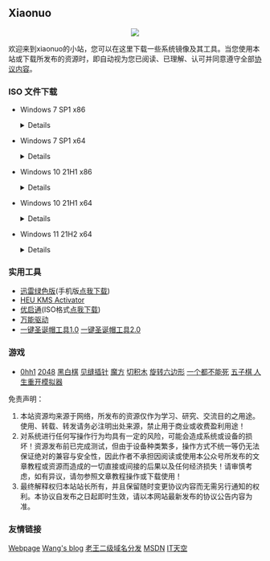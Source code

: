 ## Xiaonuo



<p align="center">
  <img src="https://s2.loli.net/2021/12/19/s8Fu6W57IeYUrjy.gif">
</p>

欢迎来到xiaonuo的小站，您可以在这里下载一些系统镜像及其工具。当您使用本站或下载所发布的资源时，即自动视为您已阅读、已理解、认可并同意遵守全部[协议内容](http://xiaonuo2.github.io/#协议内容)。

### ISO 文件下载

- Windows 7 SP1 x86

  <details><code>magnet:?xt=urn:btih:585DF592DE43A067C75CFE5A639B41FC3F24DA6F&dn=cn_windows_7_ultimate_with_sp1_x86_dvd_u_677486.iso&xl=2653276160</code><br>SHA1：B92119F5B732ECE1C0850EDA30134536E18CCCE7</details>

- Windows 7 SP1 x64

  <details><code>magnet:?xt=urn:btih:E86414F638E11104248108B155BE9408A8362509&dn=cn_windows_7_ultimate_with_sp1_x64_dvd_u_677408.iso&xl=3420557312</code><br>SHA1：2CE0B2DB34D76ED3F697CE148CB7594432405E23</details>

- Windows 10 21H1 x86

  <details><code>magnet:?xt=urn:btih:83EDBAD0B3BBE6A2ABD451F3114D11FD2459A87A&dn=zh-cn_windows_10_business_editions_version_21h1_updated_sep_2021_x86_dvd_3a0314c9.iso&xl=4140279808</code><br>SHA1：4DBD9B92E185D3A07EB802FEE2FB42FBCE707A0A</details>

- Windows 10 21H1 x64

  <details><code>magnet:?xt=urn:btih:5C66F9BE1E46D0D4F7EC418D54C3A3FB03679D6D&dn=zh-cn_windows_10_business_editions_version_21h1_updated_sep_2021_x64_dvd_023d42d3.iso&xl=5709488128</code><br>SHA1：3A656F7209547468FBB5B794D78F216C7603E16C</details>

- Windows 11 21H2 x64

  <details><code>magnet:?xt=urn:btih:98BB0A1703D5E36ADCE9BAAA1E02D86C29C4DF95&dn=zh-cn_windows_11_business_editions_version_21h2_updated_october_2021_x64_dvd_a84e149f.iso&xl=5419143168</code><br>SHA1：50EFA8B2735979457001221B421B1A645F7E0A75</details>  


### 实用工具

- [迅雷绿色版](https://moecloud.cn/s/oKMdIk)(手机版[点我下载](https://moecloud.cn/s/91KZc9))
- [HEU KMS Activator](https://mp.weixin.qq.com/mp/appmsgalbum?action=getalbum&album_id=1980416095488475140)
- [优启通](https://www.itsk.com/redirect.php?id=eu)(ISO格式[点我下载](https://moecloud.cn/s/lpoNtO))
- [万能驱动](https://www.itsk.com/redirect.php?id=ed)
- [一键圣诞帽工具1.0](https://xiaonuo2.github.io/Christmas-hat/Christmas-hat1.0)  [一键圣诞帽工具2.0](https://xiaonuo2.github.io/Christmas-hat/Christmas-hat2.0)


### 游戏

- [0hh1](game/0)   [2048](game/1)  [黑白棋](game/2)  [见缝插针](game/3)  [魔方](game/4)  [切积木](game/5)  [旋转六边形](game/6)  [一个都不能死](game/7)  [五子棋 ](game/8) [人生重开模拟器](https://liferestart.syaro.io/view/)

<span id="协议内容">免责声明：  

1. 本站资源均来源于网络，所发布的资源仅作为学习、研究、交流目的之用途。使用、转载、转发请务必注明出处来源，禁止用于商业或收费盈利用途！  
2. 对系统进行任何写操作行为均具有一定的风险，可能会造成系统或设备的损坏！资源发布前已完成测试，但由于设备种类繁多，操作方式不统一等仍无法保证绝对的兼容与安全性，因此作者不承担因阅读或使用本公众号所发布的文章教程或资源而造成的一切直接或间接的后果以及任何经济损失！请审慎考虑，如有异议，请勿参照文章教程操作或下载使用！  
3. 最终解释权归本站站长所有，并且保留随时变更协议内容而无需另行通知的权利。本协议自发布之日起即时生效，请以本网站最新发布的协议公告内容为准。

### 友情链接

[Webpage](http://webpage.iwsoft.cn/) [Wang's blog](https://iwsoft.cn) [老王二级域名分发](https://139.9.153.102) [MSDN](https://msdn.itellyou.cn) [IT天空](https://www.itsk.com)
